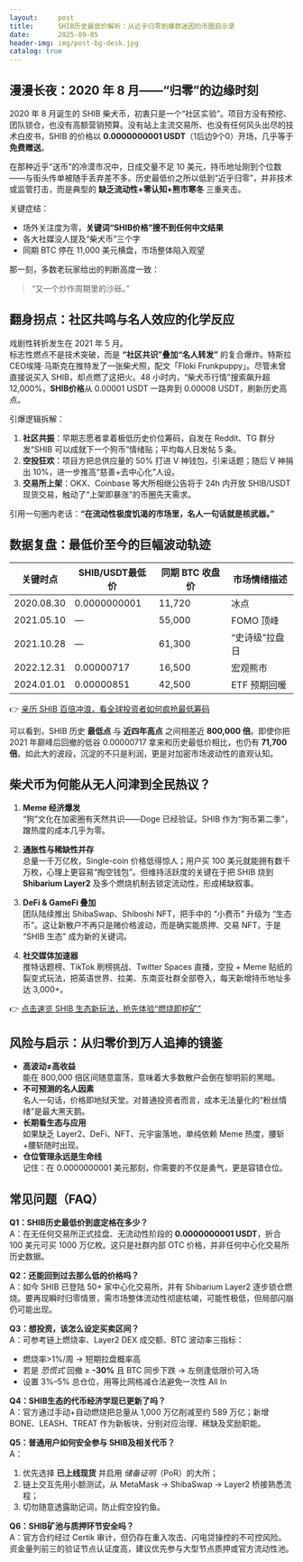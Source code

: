 ```yaml
---
layout:     post
title:      SHIB历史最低价解析：从近乎归零到爆款迷因的币圈启示录
date:       2025-09-05
header-img: img/post-bg-desk.jpg
catalog: true
---
```


## 漫漫长夜：2020 年 8 月——“归零”的边缘时刻

2020 年 8 月诞生的 SHIB 柴犬币，初衷只是一个“社区实验”。项目方没有预挖、团队锁仓，也没有高额营销预算。没有站上主流交易所、也没有任何风头出尽的技术白皮书，SHIB 的价格以 **0.0000000001 USDT**（1后边9个0）开场，几乎等于 **免费赠送**。

在那种近乎“送币”的冷漠市况中，日成交量不足 10 美元，持币地址刚到个位数——与街头传单被随手丢弃差不多。历史最低价之所以低到“近乎归零”，并非技术或监管打击，而是典型的 **缺乏流动性+零认知+熊市寒冬** 三重夹击。

关键症结：
- 场外关注度为零，**关键词“SHIB价格”搜不到任何中文结果**  
- 各大社媒没人提及“柴犬币”三个字  
- 同期 BTC 停在 11,000 美元横盘，市场整体陷入观望

那一刻，多数老玩家给出的判断高度一致：  
>“又一个炒作周期里的沙砾。”  

## 翻身拐点：社区共鸣与名人效应的化学反应

戏剧性转折发生在 2021 年 5 月。  
标志性燃点不是技术突破，而是 **“社区共识”叠加“名人转发”** 的复合爆炸。特斯拉 CEO埃隆·马斯克在推特发了一张柴犬照，配文「Floki Frunkpuppy」。尽管未曾直接说买入 SHIB，却点燃了这把火。48 小时内，“柴犬币行情”搜索飙升超 12,000%，**SHIB价格**从 0.00001 USDT 一路奔到 0.00008 USDT，刷新历史高点。

引爆逻辑拆解：

1. **社区共振**：早期志愿者拿着极低历史价位筹码，自发在 Reddit、TG 群分发“SHIB 可以成就下一个狗币”情绪贴；平均每人日发帖 5 条。  
2. **空投狂欢**：项目方把总供应量的 50% 打进 V 神钱包，引来话题；随后 V 神捐出 10%，进一步推高“慈善+去中心化”人设。  
3. **交易所上架**：OKX、Coinbase 等大所相继公告将于 24h 内开放 SHIB/USDT 现货交易，触动了“上架即暴涨”的币圈先天需求。

引用一句圈内老话：**“在流动性极度饥渴的市场里，名人一句话就是核武器。”**

## 数据复盘：最低价至今的巨幅波动轨迹

| 关键时点        | SHIB/USDT最低价               | 同期 BTC 收盘价 | 市场情绪描述   |
|-----------------|-------------------------------|-----------------|----------------|
| 2020.08.30      | 0.0000000001                  | 11,720          | 冰点           |
| 2021.05.10      | —                             | 55,000          | FOMO 顶峰      |
| 2021.10.28      | —                             | 61,300          | “史诗级”拉盘日 |
| 2022.12.31      | 0.00000717                    | 16,500          | 宏观熊市       |
| 2024.01.01      | 0.00000851                    | 42,500          | ETF 预期回暖   |

👉 [亲历 SHIB 百倍冲浪，看全球投资者如何疯抢最低筹码](https://okxdog.com/)

可以看到，SHIB 历史 **最低点** 与 **近四年高点** 之间相差近 **800,000 倍**。即使你把 2021 年巅峰后回撤的低谷 0.00000717 拿来和历史最低价相比，也仍有 **71,700 倍**。如此大的波段，沉淀的不只是利润，更是对加密市场波动性的直观认知。

## 柴犬币为何能从无人问津到全民热议？

1. **Meme 经济爆发**  
   “狗”文化在加密圈有天然共识——Doge 已经验证。SHIB 作为“狗币第二季”，蹭热度的成本几乎为零。

2. **通胀性与稀缺性并存**  
   总量一千万亿枚，Single-coin 价格低得惊人；用户买 100 美元就能拥有数千万枚，心理上更容易“掏空钱包”。但维持活跃度的关键在于把 SHIB 烧到 **Shibarium Layer2** 及多个燃烧机制去锁定流动性，形成稀缺叙事。

3. **DeFi & GameFi 叠加**  
   团队陆续推出 ShibaSwap、Shiboshi NFT，把手中的 “小费币” 升级为 “生态币”。这让新散户不再只是赌价格波动，而是确实能质押、交易 NFT，于是 “SHIB 生态” 成为新的关键词。

4. **社交媒体加速器**  
   推特话题榜、TikTok 刷榜挑战、Twitter Spaces 直播，空投 + Meme 贴纸的裂变式玩法，把英语世界、拉美、东南亚社群全部卷入，每天新增持币地址多达 3,000+。

👉 [点击速览 SHIB 生态新玩法，抢先体验“燃烧即挖矿”](https://okxdog.com/)

## 风险与启示：从归零价到万人追捧的镜鉴

- **高波动≠高收益**  
  能在 800,000 倍区间随意震荡，意味着大多数散户会倒在黎明前的黑暗。  
- **不可预测的名人因素**  
  名人一句话，价格即地狱天堂。对普通投资者而言，成本无法量化的“粉丝情绪”是最大黑天鹅。  
- **长期看生态与应用**  
  如果缺乏 Layer2、DeFi、NFT、元宇宙落地，单纯依赖 Meme 热度，腰斩+腰斩随时出现。  
- **仓位管理永远是生命线**  
  记住：在 0.0000000001 美元那刻，你需要的不仅是勇气，更是容错仓位。

## 常见问题（FAQ）

**Q1：SHIB历史最低价到底定格在多少？**  
A：在无任何交易所正式挂盘、无流动性阶段的 **0.0000000001 USDT**，折合 100 美元可买 1000 万亿枚。这只是社群内部 OTC 价格，并非任何中心化交易所历史数据。

**Q2：还能回到过去那么低的价格吗？**  
A：如今 SHIB 已登陆 50+ 家中心化交易所，并有 Shibarium Layer2 逐步锁仓燃烧。要再现瞬时归零情景，需市场整体流动性彻底枯竭，可能性极低，但局部闪崩仍可能出现。

**Q3：想投资，该怎么设定买卖区间？**  
A：可参考链上燃烧率、Layer2 DEX 成交额、BTC 波动率三指标：  
- 燃烧率>1%/周 → 短期拉盘概率高  
- 若是 *恐慌式* 回撤 ≥ **-30%** 且 BTC 同步下跌 → 左侧逢低限价可入场  
- 设置 3%–5% 总仓位，用等比网格减仓法避免一次性 All In

**Q4：SHIB生态的代币经济学现已更新了吗？**  
A：官方通过手动+自动燃烧把总量从 1,000 万亿削减至约 589 万亿；新增 BONE、LEASH、TREAT 作为新板块，分别对应治理、稀缺及奖励职能。

**Q5：普通用户如何安全参与 SHIB及相关代币？**  
A：  
1. 优先选择 **已上线现货** 并启用 *储备证明*（PoR）的大所；  
2. 链上交互先用小额测试，从 MetaMask → ShibaSwap → Layer2 桥接熟悉流程；  
3. 切勿随意透露助记词，防止假空投钓鱼。

**Q6：SHIB矿池与质押环节安全吗？**  
A：官方合约经过 Certik 审计，但仍存在重入攻击、闪电贷操控的不可控风险。资金量列前三的验证节点认证度高，建议优先参与大型节点质押或官方流动性池。